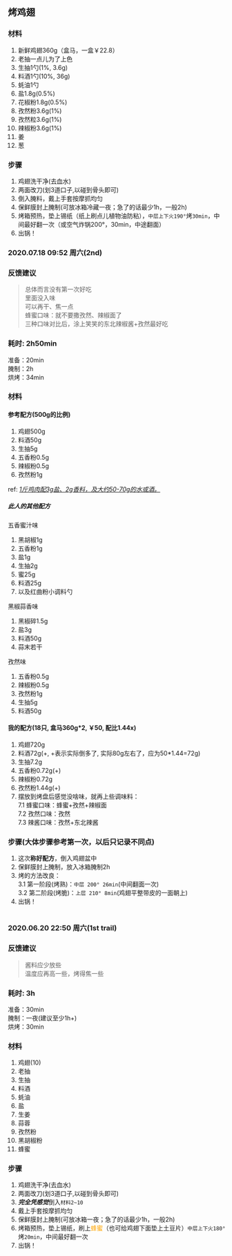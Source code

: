 ## 烤鸡翅


### 材料
1. 新鲜鸡翅360g（盒马，一盒￥22.8）
2. 老抽一点儿为了上色
3. 生抽1勺(1%, 3.6g)
4. 料酒1勺(10%, 36g)
5. 蚝油1勺
6. 盐1.8g(0.5%)
7. 花椒粉1.8g(0.5%)
8. 孜然粉3.6g(1%)
9. 孜然粒3.6g(1%)
10. 辣椒粉3.6g(1%)
11. 姜
12. 葱 

### 步骤
1. 鸡翅洗干净(去血水)
2. 两面改刀(划3道口子,以碰到骨头即可)
3. 倒入腌料，戴上手套按摩抓均匀
4. 保鲜膜封上腌制(可放冰箱冷藏一夜；急了的话最少1h，一般2h)
5. 烤箱预热，垫上<a>锡纸</a>（纸上刷点儿植物油防粘），`中层上下火190°`烤`30min`，中间最好翻一次（或空气炸锅200°，30min，中途翻面）
6. 出锅！

### 2020.07.18 09:52 周六(2nd)

### 反馈建议
> 总体而言没有第一次好吃  
> 里面没入味  
> 可以再干、焦一点  
> 蜂蜜口味：就不要撒孜然、辣椒面了  
> 三种口味对比后，涂上笑笑的东北辣椒酱+孜然最好吃

### 耗时: 2h50min
准备：20min  
腌制：2h  
烘烤：34min  

### 材料
#### 参考配方(500g的比例)
1. 鸡翅500g
2. 料酒50g
3. 生抽5g
4. 五香粉0.5g
5. 辣椒粉0.5g
6. 孜然粉1g

ref: <u>*1斤鸡肉配3g盐、2g香料，及大约50-70g的水或酒。</u>*

##### 此人的其他配方

五香蜜汁味
1. 黑胡椒1g
2. 五香粉1g
3. 盐1g
4. 生抽2g
5. 蜜25g
6. 料酒25g
7. 以及红曲粉小调料勺

黑椒蒜香味
1. 黑椒碎1.5g
2. 盐3g
3. 料酒50g
4. 蒜末若干

孜然味
1. 五香粉0.5g
2. 辣椒粉0.5g
3. 孜然粉1g
4. 生抽5g
5. 料酒50g

#### 我的配方(18只, 盒马360g*2, ￥50, 配比1.44x)
1. 鸡翅720g
2. 料酒72g(+, +表示实际倒多了, 实际80g左右了，应为50*1.44=72g)
3. 生抽7.2g
4. 五香粉0.72g(+)
5. 辣椒粉0.72g
6. 孜然粉1.44g(+)
7. 摆放到烤盘后感觉没啥味，就再上些调味料：  
  7.1 蜂蜜口味：蜂蜜+孜然+辣椒面  
  7.2 孜然口味：孜然  
  7.3 辣酱口味：孜然+东北辣酱

### 步骤(大体步骤参考第一次，以后只记录不同点)
1. 这次**称好配方**，倒入鸡翅盆中
2. 保鲜膜封上腌制，放入冰箱腌制2h
3. 烤的方法改良：  
  3.1 第一阶段(烤熟)：`中层 200° 26min`(中间翻面一次)  
  3.2 第二阶段(烤脆)：`上层 210° 8min`(鸡翅平整带皮的一面朝上)
4. 出锅！


#


### 2020.06.20 22:50 周六(1st trail)

### 反馈建议
> 酱料应少放些  
> 温度应再高一些，烤得焦一些

### 耗时: 3h
准备：30min  
腌制：一夜(建议至少1h+)   
烘烤：30min  

### 材料
1. 鸡翅(10)
2. 老抽
3. 生抽
4. 料酒
5. 蚝油
6. 盐
7. 生姜
8. 蒜蓉
9. 孜然粉
10. 黑胡椒粉
11. 蜂蜜

### 步骤
1. 鸡翅洗干净(去血水)
2. 两面改刀(划3道口子,以碰到骨头即可)
3. ***完全凭感觉***倒入`材料2~10`
4. 戴上手套按摩抓均匀
5. 保鲜膜封上腌制(可放冰箱一夜；急了的话最少1h，一般2h)
6. 烤箱预热，垫上<a>锡纸</a>，刷上<span style='color:orange'>蜂蜜</span>（也可给鸡翅下面垫上土豆片）`中层上下火180°`烤`20min`，中间最好翻一次
7. 出锅！

